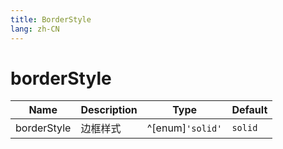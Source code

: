 ```yaml
---
title: BorderStyle
lang: zh-CN
---
```


# borderStyle

| Name               | Description      | Type                         | Default |
|--------------------|------------------|------------------------------| ------- |
| borderStyle        |    边框样式       | ^[enum]`'solid'`| `solid`|
